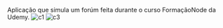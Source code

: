 Aplicação que simula um forúm feita durante o curso FormaçãoNode da Udemy. 
![c1](https://user-images.githubusercontent.com/79750052/151620340-2f90f37e-d3eb-4f92-81c7-05199a58fa9e.PNG)
![c3](https://user-images.githubusercontent.com/79750052/151620344-ffa55dc4-e9c0-4117-b5b6-67fc17097ac0.PNG)
